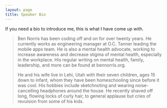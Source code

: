 ```yaml
---
layout: page
title: Speaker Bio
---
```


If you need a bio to introduce me, this is what I have come up with.

> Ben Norris has been coding off and on for over twenty years. He currently works as engineering manager at O.C. Tanner leading the mobile apps team. He is also a mental health advocate, working to increase awareness and decrease stigma of mental health, especially in the workplace. His regular writing on mental health, family, leadership, and more can be found at bennorris.org.
> 
> He and his wife live in Lehi, Utah with their seven children, ages 15 down to infant, whom they have been homeschooling since before it was cool. His hobbies include sketchnoting and wearing noise-cancelling headphones around the house. He recently shaved off long, flowing locks of curly hair, to general applause but cries of revulsion from some of his kids.